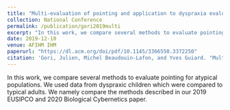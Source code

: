 ```yaml
---
title: "Multi-evaluation of pointing and application to dyspraxia evaluation"
collection: National Conference
permalink: /publication/gori2019multi
excerpt: "In this work, we compare several methods to evaluate pointing for atypical populations. We used data from dyspraxic children which were compared to typical adults. We namely compare the methods described in our 2019 EUSIPCO and 2020 Biological Cybernetics paper."
date: 2019-12-10
venue: AFIHM IHM
paperurl: "https://dl.acm.org/doi/pdf/10.1145/3366550.3372250"
citation: 'Gori, Julien, Michel Beaudouin-Lafon, and Yves Guiard. "Multi-evaluation of pointing and application to dyspraxia evaluation." Proceedings of the 31st Conference on l’Interaction Homme-Machine. 2019.'
---
```

In this work, we compare several methods to evaluate pointing for atypical populations. We used data from dyspraxic children which were compared to typical adults. We namely compare the methods described in our 2019 EUSIPCO and 2020 Biological Cybernetics paper.


